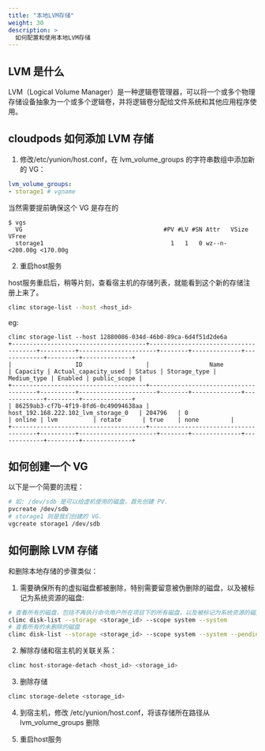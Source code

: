 ```yaml
---
title: "本地LVM存储"
weight: 30
description: >
  如何配置和使用本地LVM存储
---
```


## LVM 是什么

LVM（Logical Volume Manager）是一种逻辑卷管理器，可以将一个或多个物理存储设备抽象为一个或多个逻辑卷，并将逻辑卷分配给文件系统和其他应用程序使用。


## cloudpods 如何添加 LVM 存储

1. 修改/etc/yunion/host.conf，在 lvm_volume_groups 的字符串数组中添加新的 VG：

```yaml
lvm_volume_groups:
- storage1 # vgname
```

当然需要提前确保这个 VG 是存在的

```
$ vgs
  VG                                        #PV #LV #SN Attr   VSize    VFree
  storage1                                    1   1   0 wz--n- <200.00g <170.00g
```

2. 重启host服务

host服务重启后，稍等片刻，查看宿主机的存储列表，就能看到这个新的存储注册上来了。

```bash
climc storage-list --host <host_id>
```

eg:
```
climc storage-list --host 12880086-034d-46b0-89ca-6d4f51d2de6a
+--------------------------------------+--------------------------------------+----------+----------------------+--------+--------------+-------------+---------+--------------+
|                  ID                  |                 Name                 | Capacity | Actual_capacity_used | Status | Storage_type | Medium_type | Enabled | public_scope |
+--------------------------------------+--------------------------------------+----------+----------------------+--------+--------------+-------------+---------+--------------+
| 86259ab3-cf7b-4f19-8fd6-0c49094638aa | host_192.168.222.102_lvm_storage_0   | 204796   | 0                    | online | lvm          | rotate      | true    | none         |
+--------------------------------------+--------------------------------------+----------+----------------------+--------+--------------+-------------+---------+--------------+
```

## 如何创建一个 VG

以下是一个简要的流程：
```bash
# 如: /dev/sdb 是可以给虚机使用的磁盘，首先创建 PV.
pvcreate /dev/sdb
# storage1 则是我们创建的 VG.
vgcreate storage1 /dev/sdb
```

## 如何删除 LVM 存储

和删除本地存储的步骤类似：

1. 需要确保所有的虚拟磁盘都被删除，特别需要留意被伪删除的磁盘，以及被标记为系统资源的磁盘:

```bash
# 查看所有的磁盘，包括不再执行命令用户所在项目下的所有磁盘，以及被标记为系统资源的磁盘
climc disk-list --storage <storage_id> --scope system --system
# 查看所有的未删除的磁盘
climc disk-list --storage <storage_id> --scope system --system --pending-delete
```

2. 解除存储和宿主机的关联关系：

```bash
climc host-storage-detach <host_id> <storage_id>
```

3. 删除存储

```bash
climc storage-delete <storage_id>
```

4. 到宿主机，修改 /etc/yunion/host.conf，将该存储所在路径从 lvm_volume_groups 删除

5. 重启host服务
